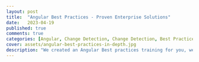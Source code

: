 ```yaml
---
layout: post
title:  "Angular Best Practices - Proven Enterprise Solutions"
date:   2023-04-19
published: true
comments: true
categories: [Angular, Change Detection, Change Detection, Best Practices]
cover: assets/angular-best-practices-in-depth.jpg
description: "We created an Angular Best practices training for you, we call it Angular Proven Enterprise Solutions"
---
```

